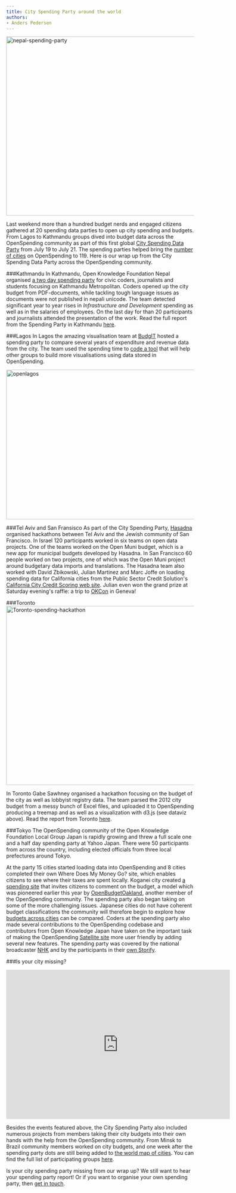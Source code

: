 ```yaml
---
title: City Spending Party around the world
authors:
- Anders Pedersen
---
```

<!--magazine.image = http://farm8.staticflickr.com/7379/9334987957_69a3d9382a_z.jpg -->

<a title="nepal-spending-party by okfn, on Flickr" href="http://www.flickr.com/photos/okfn/9334987957/"><img src="http://farm8.staticflickr.com/7379/9334987957_69a3d9382a_z.jpg" alt="nepal-spending-party" width="640" height="480" /></a>

Last weekend more than a hundred budget nerds and engaged citizens gathered at 20 spending data parties to open up city spending and budgets. From Lagos to Kathmandu groups dived into budget data across the OpenSpending community as part of this first global <a href="http://blog.openspending.org/2013/06/30/spending-data-party-announce/">City Spending Data Party</a> from July 19 to July 21. The spending parties helped bring the <a href="http://apps.openspending.org/maps">number of cities</a> on OpenSpending to 119. Here is our wrap up from the City Spending Data Party across the OpenSpending community.

###Kathmandu
In Kathmandu, Open Knowledge Foundation Nepal organised <a href="http://np.okfn.org/2013/07/12/city-spending-data-party-kathmandu-2013/">a two day spending party</a> for civic coders, journalists and students focusing on Kathmandu Metropolitan. Coders opened up the city budget from PDF-documents, while tackling tough language issues as documents were not published in nepali unicode. The team detected significant year to year rises in <em>Infrastructure and Development</em> spending as well as in the salaries of employees. On the last day for than 20 participants and journalists attended the presentation of the work. Read the full report from the Spending Party in Kathmandu <a href="http://np.okfn.org/2013/07/24/kathmandu-metropolitan-in-city-spending-data-party/">here</a>.

###Lagos
In Lagos the amazing visualisation team at <a href="http://yourbudgit.com/">BudgIT</a> hosted a spending party to compare several years of expenditure and revenue data from the city. The team used the spending time to [code a tool](http://yourbudgit.com/openlagos/) that will help other groups to build more visualisations using data stored in OpenSpending.

<a href="http://www.flickr.com/photos/okfn/9368255071/" title="openlagos by okfn, on Flickr"><img src="http://farm3.staticflickr.com/2831/9368255071_e1b09be012_z.jpg" width="640" height="401" alt="openlagos"></a>

###Tel Aviv and San Fransisco
As part of the City Spending Party, [Hasadna](http://www.hasadna.org.il/en/) organised hackathons between Tel Aviv and the Jewish community of San Francisco. In Israel 120 participants worked in six teams on open data projects. One of the teams worked on the Open Muni budget, which is a new app for municipal budgets developed by Hasadna. In San Francisco 60 people worked on two projects, one of which was the Open Muni project around budgetary data imports and translations.
The Hasadna team also worked with David Zbikowski, Julian Martinez and Marc Joffe on loading spending data for California cities from the Public Sector Credit Solution's <a href="http://www.publicsectorcredit.org/ca/en/cities">California City Credit Scoring web site</a>. Julian even won the grand prize at Saturday evening's raffle: a trip to <a href="http://okcon.org/">OKCon</a> in Geneva!

###Toronto
<a title="D3 dataviz from the Toronto-spending-hackathon by Gabe Sawhney" href="http://www.flickr.com/photos/okfn/9334987957/"><img src="http://gabesawhney.com/wp-content/uploads/2013/07/Screen-shot-2013-07-22-at-11.29.38-AM.png" alt="Toronto-spending-hackathon" width="640" height="480" /></a>

In Toronto Gabe Sawhney organised a hackathon focusing on the budget of the city as well as lobbyist registry data. The team parsed the 2012 city budget from a messy bunch of Excel files, and uploaded it to OpenSpending producing a treemap and as well as a visualization with d3.js (see dataviz above). Read the report from Toronto <a href="http://gabesawhney.com/?p=384">here</a>.

###Tokyo
The OpenSpending community of the Open Knowledge Foundation Local Group Japan is rapidly growing and threw a full scale one and a half day spending party at Yahoo Japan. There were 50 participants from across the country, including elected officials from three local prefectures around Tokyo.

At the party 15 cities started loading data into OpenSpending and 8 cities completed their own Where Does My Money Go? site, which enables citizens to see where their taxes are spent locally. Koganei city created <a href="http://koganei.spending.jp/">a spending site</a> that invites citizens to comment on the budget, a model which was pioneered earlier this year by <a href="http://openbudgetoakland.org/mayor_13-15_proposed.html">OpenBudgetOakland</a>, another member of the OpenSpending community. The spending party also began taking on some of the more challenging issues. Japanese cities do not have coherent budget classifications the community will therefore begin to explore how <a href="http://openspending.org/japan_lg_spending/">budgets across cities</a> can be compared. Coders at the spending party also made several contributions to the OpenSpending codebase and contributors from Open Knowledge Japan have taken on the important task of making the OpenSpending <a href="https://github.com/openspending/satellite-template">Satellite site</a> more user friendly by adding several new features. The spending party was covered by the national broadcaster <a href="http://www3.nhk.or.jp/news/html/20130720/t10013177541000.html">NHK</a> and by the participants in their <a href="http://storify.com/halsk/spending-data-party-japan">own Storify</a>.

###Is your city missing?

<iframe width='600' height='400' src='http://openspending.org/minsk-ved-all-test/embed?widget=aggregate_table&state=%7B%22drilldowns%22%3A%5B%22to%22%5D%2C%22year%22%3A2013%2C%22cuts%22%3A%7B%7D%7D&width=600&height=400' frameborder='0'></iframe>

Besides the events featured above, the City Spending Party also included numerous projects from members taking their city budgets into their own hands with the help from the OpenSpending community. From Minsk to Brazil community members worked on city budgets, and one week after the spending party dots are still being added to <a href="http://apps.openspending.org/maps">the world map of cities</a>. You can find the full list of participating groups <a href="http://blog.openspending.org/city-spending-party/">here</a>.

Is your city spending party missing from our wrap up? We still want to hear your spending party report! Or if you want to organise your own spending party, then [get in touch](mailto:info@openspending.org).

